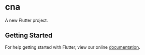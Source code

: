 # cna

A new Flutter project.

## Getting Started

For help getting started with Flutter, view our online
[documentation](https://flutter.io/).
